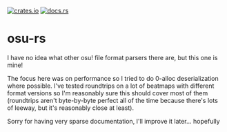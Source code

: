 [![crates.io](https://img.shields.io/crates/v/osu-rs.svg)](https://crates.io/crates/osu-rs)
[![docs.rs](https://docs.rs/osu-rs/badge.svg)](https://docs.rs/osu-rs)

# osu-rs

I have no idea what other osu! file format parsers there are, but this
one is mine!

The focus here was on performance so I tried to do 0-alloc
deserialization where possible. I've tested roundtrips on a lot of
beatmaps with different format versions so I'm reasonably sure this
should cover most of them (roundtrips aren't byte-by-byte perfect all of
the time because there's lots of leeway, but it's reasonably close at
least).

Sorry for having very sparse documentation, I'll improve it later...
hopefully

